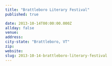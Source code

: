 ```yaml
---
title: "Brattleboro Literary Festival"
published: true

date: 2013-10-14T00:00:00.000Z
allday: false
venue:
address:
city-state: "Brattleboro, VT"
zip:
website:
slug: 2013-10-14-brattleboro-literary-festival
---
```


